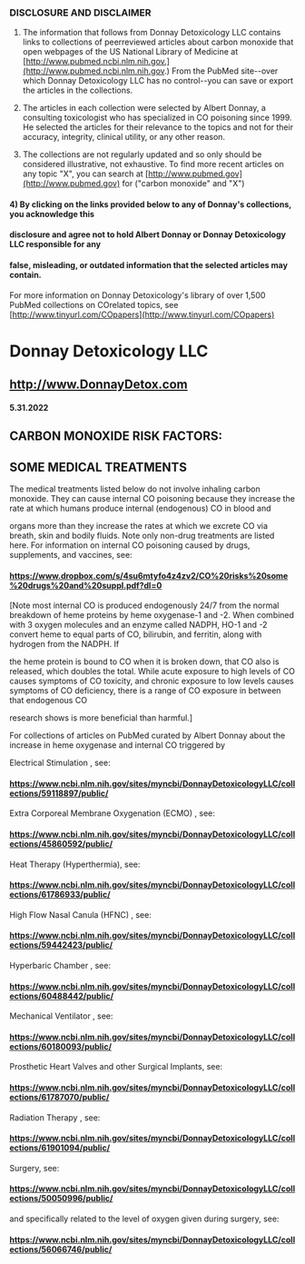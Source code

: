 ### DISCLOSURE AND DISCLAIMER 

1) The information that follows from Donnay Detoxicology LLC contains links to collections of peerreviewed articles about carbon monoxide that open webpages of the US National Library of Medicine at [http://www.pubmed.ncbi.nlm.nih.gov.](http://www.pubmed.ncbi.nlm.nih.gov.) From the PubMed site--over which Donnay Detoxicology LLC has no control--you can save or export the articles in the collections. 

2) The articles in each collection were selected by Albert Donnay, a consulting toxicologist who has specialized in CO poisoning since 1999. He selected the articles for their relevance to the topics and not for their accuracy, integrity, clinical utility, or any other reason. 

3) The collections are not regularly updated and so only should be considered illustrative, not exhaustive. To find more recent articles on any topic "X", you can search at [http://www.pubmed.gov](http://www.pubmed.gov) for ("carbon monoxide" and "X") 

#### 4) By clicking on the links provided below to any of Donnay's collections, you acknowledge this 

#### disclosure and agree not to hold Albert Donnay or Donnay Detoxicology LLC responsible for any 

#### false, misleading, or outdated information that the selected articles may contain. 

For more information on Donnay Detoxicology's library of over 1,500 PubMed collections on COrelated topics, see [http://www.tinyurl.com/COpapers](http://www.tinyurl.com/COpapers) 


# Donnay Detoxicology LLC 

## http://www.DonnayDetox.com 

#### 5.31.2022 

## CARBON MONOXIDE RISK FACTORS: 

## SOME MEDICAL TREATMENTS 

The medical treatments listed below do not involve inhaling carbon monoxide. They can cause internal CO poisoning because they increase the rate at which humans produce internal (endogenous) CO in blood and 

organs more than they increase the rates at which we excrete CO via breath, skin and bodily fluids. Note only non-drug treatments are listed here. For information on internal CO poisoning caused by drugs, supplements, and vaccines, see: 

#### https://www.dropbox.com/s/4su6mtyfo4z4zv2/CO%20risks%20some%20drugs%20and%20suppl.pdf?dl=0 

[Note most internal CO is produced endogenously 24/7 from the normal breakdown of heme proteins by heme oxygenase-1 and -2. When combined with 3 oxygen molecules and an enzyme called NADPH, HO-1 and -2 convert heme to equal parts of CO, bilirubin, and ferritin, along with hydrogen from the NADPH. If 

the heme protein is bound to CO when it is broken down, that CO also is released, which doubles the total. While acute exposure to high levels of CO causes symptoms of CO toxicity, and chronic exposure to low levels causes symptoms of CO deficiency, there is a range of CO exposure in between that endogenous CO 

research shows is more beneficial than harmful.] 

For collections of articles on PubMed curated by Albert Donnay about the increase in heme oxygenase and internal CO triggered by 

 Electrical Stimulation , see: 

#### https://www.ncbi.nlm.nih.gov/sites/myncbi/DonnayDetoxicologyLLC/collections/59118897/public/ 

 Extra Corporeal Membrane Oxygenation (ECMO) , see: 

#### https://www.ncbi.nlm.nih.gov/sites/myncbi/DonnayDetoxicologyLLC/collections/45860592/public/ 

 Heat Therapy (Hyperthermia), see: 

#### https://www.ncbi.nlm.nih.gov/sites/myncbi/DonnayDetoxicologyLLC/collections/61786933/public/ 

 High Flow Nasal Canula (HFNC) , see: 

#### https://www.ncbi.nlm.nih.gov/sites/myncbi/DonnayDetoxicologyLLC/collections/59442423/public/ 

 Hyperbaric Chamber , see: 

#### https://www.ncbi.nlm.nih.gov/sites/myncbi/DonnayDetoxicologyLLC/collections/60488442/public/ 

 Mechanical Ventilator , see: 

#### https://www.ncbi.nlm.nih.gov/sites/myncbi/DonnayDetoxicologyLLC/collections/60180093/public/ 

 Prosthetic Heart Valves and other Surgical Implants, see: 

#### https://www.ncbi.nlm.nih.gov/sites/myncbi/DonnayDetoxicologyLLC/collections/61787070/public/ 

 Radiation Therapy , see: 

#### https://www.ncbi.nlm.nih.gov/sites/myncbi/DonnayDetoxicologyLLC/collections/61901094/public/ 

 Surgery, see: 

#### https://www.ncbi.nlm.nih.gov/sites/myncbi/DonnayDetoxicologyLLC/collections/50050996/public/ 

 and specifically related to the level of oxygen given during surgery, see: 

#### https://www.ncbi.nlm.nih.gov/sites/myncbi/DonnayDetoxicologyLLC/collections/56066746/public/ 


